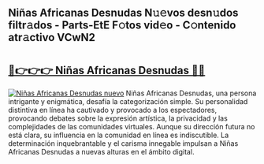 ## Niñas Africanas Desnudas N𝚞𝚎vos desn𝚞dos filtr𝚊dos - Parts-EtE F𝚘tos vid𝚎o - C𝚘ntenido atr𝚊ctivo VCwN2

# <h2><a href="http://mb6sva.tromn.icu/?c=Ni%c3%b1as+Africanas+Desnudas">🔗👉👉👉 Niñas Africanas Desnudas 🔗🔗</a></h2>

[![Niñas Africanas Desnudas nuevo](https://i.imgur.com/pEAQMta.gif)](http://mb6sva.tromn.icu/?c=Ni%c3%b1as+Africanas+Desnudas)
Niñas Africanas Desnudas, una persona intrigante y enigmática, desafía la categorización simple. Su personalidad distintiva en línea ha cautivado y provocado a los espectadores, provocando debates sobre la expresión artística, la privacidad y las complejidades de las comunidades virtuales. Aunque su dirección futura no está clara, su influencia en la comunidad en línea es indiscutible. La determinación inquebrantable y el carisma innegable impulsan a Niñas Africanas Desnudas a nuevas alturas en el ámbito digital.
